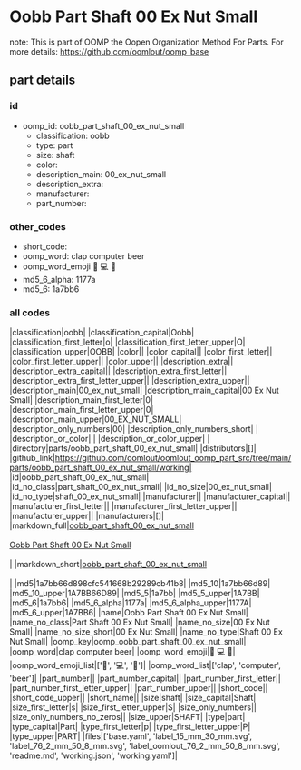# Oobb Part Shaft 00 Ex Nut Small  

note: This is part of OOMP the Oopen Organization Method For Parts. For more details: https://github.com/oomlout/oomp_base

##  part details





### id
* oomp_id: oobb_part_shaft_00_ex_nut_small
  * classification: oobb
  * type: part
  * size: shaft
  * color: 
  * description_main: 00_ex_nut_small
  * description_extra: 
  * manufacturer: 
  * part_number: 

### other_codes
* short_code: 
* oomp_word: clap computer beer
* oomp_word_emoji :clap: :computer: :beer:
* md5_6_alpha: 1177a
* md5_6: 1a7bb6

### all codes 
|classification|oobb|
|classification_capital|Oobb|
|classification_first_letter|o|
|classification_first_letter_upper|O|
|classification_upper|OOBB|
|color||
|color_capital||
|color_first_letter||
|color_first_letter_upper||
|color_upper||
|description_extra||
|description_extra_capital||
|description_extra_first_letter||
|description_extra_first_letter_upper||
|description_extra_upper||
|description_main|00_ex_nut_small|
|description_main_capital|00 Ex Nut Small|
|description_main_first_letter|0|
|description_main_first_letter_upper|0|
|description_main_upper|00_EX_NUT_SMALL|
|description_only_numbers|00|
|description_only_numbers_short| |
|description_or_color| |
|description_or_color_upper| |
|directory|parts/oobb_part_shaft_00_ex_nut_small|
|distributors|[]|
|github_link|https://github.com/oomlout/oomlout_oomp_part_src/tree/main/parts/oobb_part_shaft_00_ex_nut_small/working|
|id|oobb_part_shaft_00_ex_nut_small|
|id_no_class|part_shaft_00_ex_nut_small|
|id_no_size|00_ex_nut_small|
|id_no_type|shaft_00_ex_nut_small|
|manufacturer||
|manufacturer_capital||
|manufacturer_first_letter||
|manufacturer_first_letter_upper||
|manufacturer_upper||
|manufacturers|[]|
|markdown_full|[oobb_part_shaft_00_ex_nut_small](https://github.com/oomlout/oomlout_oomp_part_src/tree/main/parts/oobb_part_shaft_00_ex_nut_small/working)<br>[](https://github.com/oomlout/oomlout_oomp_part_src/tree/main/parts/oobb_part_shaft_00_ex_nut_small/working)<br>[Oobb Part Shaft 00 Ex Nut Small](https://github.com/oomlout/oomlout_oomp_part_src/tree/main/parts/oobb_part_shaft_00_ex_nut_small/working)<br><br>|
|markdown_short|[oobb_part_shaft_00_ex_nut_small](https://github.com/oomlout/oomlout_oomp_part_src/tree/main/parts/oobb_part_shaft_00_ex_nut_small/working)<br><br>|
|md5|1a7bb66d898cfc541668b29289cb41b8|
|md5_10|1a7bb66d89|
|md5_10_upper|1A7BB66D89|
|md5_5|1a7bb|
|md5_5_upper|1A7BB|
|md5_6|1a7bb6|
|md5_6_alpha|1177a|
|md5_6_alpha_upper|1177A|
|md5_6_upper|1A7BB6|
|name|Oobb Part Shaft 00 Ex Nut Small|
|name_no_class|Part Shaft 00 Ex Nut Small|
|name_no_size|00 Ex Nut Small|
|name_no_size_short|00 Ex Nut Small|
|name_no_type|Shaft 00 Ex Nut Small|
|oomp_key|oomp_oobb_part_shaft_00_ex_nut_small|
|oomp_word|clap computer beer|
|oomp_word_emoji|:clap: :computer: :beer:|
|oomp_word_emoji_list|[':clap:', ':computer:', ':beer:']|
|oomp_word_list|['clap', 'computer', 'beer']|
|part_number||
|part_number_capital||
|part_number_first_letter||
|part_number_first_letter_upper||
|part_number_upper||
|short_code||
|short_code_upper||
|short_name||
|size|shaft|
|size_capital|Shaft|
|size_first_letter|s|
|size_first_letter_upper|S|
|size_only_numbers||
|size_only_numbers_no_zeros||
|size_upper|SHAFT|
|type|part|
|type_capital|Part|
|type_first_letter|p|
|type_first_letter_upper|P|
|type_upper|PART|
|files|['base.yaml', 'label_15_mm_30_mm.svg', 'label_76_2_mm_50_8_mm.svg', 'label_oomlout_76_2_mm_50_8_mm.svg', 'readme.md', 'working.json', 'working.yaml']|
